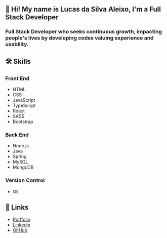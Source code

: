 ## 👋 Hi! My name is Lucas da Silva Aleixo, I'm a Full Stack Developer
### Full Stack Developer who seeks continuous growth, impacting people's lives by developing codes valuing experience and usability.

## 🛠️ Skills
### Front End
- HTML
- CSS
- JavaScript
- TypeScript
- React
- SASS
- Bootstrap

### Back End
- Node.js
- Java
- Spring
- MySQL
- MongoDB

### Version Control
- Git

## 🔗 Links
- [Portfolio](https://lucasdasilvaaleixo.github.io/)
- [Linkedin](https://www.linkedin.com/in/lucasdasilvaaleixo/)
- [GitHub](https://github.com/LucasdaSilvaAleixo)
